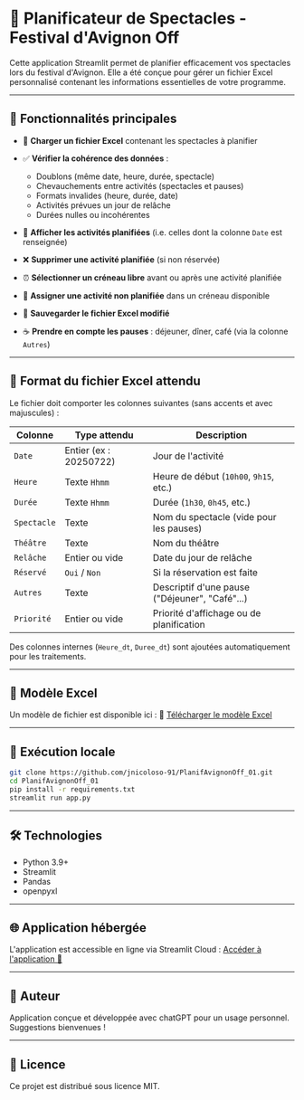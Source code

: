 # 🌟 Planificateur de Spectacles - Festival d'Avignon Off

Cette application Streamlit permet de planifier efficacement vos spectacles lors du festival d'Avignon. Elle a été conçue pour gérer un fichier Excel personnalisé contenant les informations essentielles de votre programme.

---

## 🚀 Fonctionnalités principales

* 📂 **Charger un fichier Excel** contenant les spectacles à planifier
* ✅ **Vérifier la cohérence des données** :

  * Doublons (même date, heure, durée, spectacle)
  * Chevauchements entre activités (spectacles et pauses)
  * Formats invalides (heure, durée, date)
  * Activités prévues un jour de relâche
  * Durées nulles ou incohérentes
* 📅 **Afficher les activités planifiées** (i.e. celles dont la colonne `Date` est renseignée)
* ❌ **Supprimer une activité planifiée** (si non réservée)
* ⏰ **Sélectionner un créneau libre** avant ou après une activité planifiée
* 🔄 **Assigner une activité non planifiée** dans un créneau disponible
* 🔖 **Sauvegarder le fichier Excel modifié**
* ☕ **Prendre en compte les pauses** : déjeuner, dîner, café (via la colonne `Autres`)

---

## 📜 Format du fichier Excel attendu

Le fichier doit comporter les colonnes suivantes (sans accents et avec majuscules) :

| Colonne     | Type attendu           | Description                                    |
| ----------- | ---------------------- | ---------------------------------------------- |
| `Date`      | Entier (ex : 20250722) | Jour de l'activité                             |
| `Heure`     | Texte `Hhmm`           | Heure de début (`10h00`, `9h15`, etc.)         |
| `Durée`     | Texte `Hhmm`           | Durée (`1h30`, `0h45`, etc.)                   |
| `Spectacle` | Texte                  | Nom du spectacle (vide pour les pauses)        |
| `Théâtre`   | Texte                  | Nom du théâtre                                 |
| `Relâche`   | Entier ou vide         | Date du jour de relâche                        |
| `Réservé`   | `Oui` / `Non`          | Si la réservation est faite                    |
| `Autres`    | Texte                  | Descriptif d'une pause ("Déjeuner", "Café"...) |
| `Priorité`  | Entier ou vide         | Priorité d'affichage ou de planification       |

Des colonnes internes (`Heure_dt`, `Duree_dt`) sont ajoutées automatiquement pour les traitements.

---

## 📁 Modèle Excel

Un modèle de fichier est disponible ici :
📄 [Télécharger le modèle Excel](https://github.com/jnicoloso-91/PlanifAvignonOff_01/raw/main/assets/modele.xlsx)

---

## 🚧 Exécution locale

```bash
git clone https://github.com/jnicoloso-91/PlanifAvignonOff_01.git
cd PlanifAvignonOff_01
pip install -r requirements.txt
streamlit run app.py
```

---

## 🛠️ Technologies

* Python 3.9+
* Streamlit
* Pandas
* openpyxl

---

## 🌐 Application hébergée

L'application est accessible en ligne via Streamlit Cloud :
[Accéder à l'application 📅](https://planifavignon-05-hymtc4ahn5ap3e7pfetzvm.streamlit.app/)

---

## 🙋‍ Auteur

Application conçue et développée avec chatGPT pour un usage personnel.
Suggestions bienvenues !

---

## 📄 Licence

Ce projet est distribué sous licence MIT.
